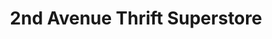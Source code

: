 ---
title: "2nd Avenue Thrift Superstore"
url: /fairless-hills/2nd-avenue-thrift-superstore/
shop: Gebrauchtwaren
---